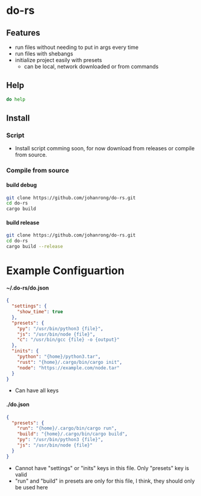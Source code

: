 # do-rs

## Features
- run files without needing to put in args every time
- run files with shebangs
- initialize project easily with presets
  - can be local, network downloaded or from commands

## Help
```bash
do help
```

## Install
### Script
- Install script comming soon, for now download from releases or compile from source.

### Compile from source
#### build debug 
```bash
git clone https://github.com/johanrong/do-rs.git
cd do-rs
cargo build
```
#### build release
```bash
git clone https://github.com/johanrong/do-rs.git
cd do-rs
cargo build --release
```

# Example Configuartion
#### ~/.do-rs/do.json
```json
{
  "settings": {
    "show_time": true
  },
  "presets": {
    "py": "/usr/bin/python3 {file}",
    "js": "/usr/bin/node {file}",
    "c": "/usr/bin/gcc {file} -o {output}"
  },
  "inits": {
    "python": "{home}/python3.tar",
    "rust": "{home}/.cargo/bin/cargo init",
    "node": "https://example.com/node.tar"
  }
}
```
- Can have all keys

#### ./do.json
```json
{
  "presets": {
    "run": "{home}/.cargo/bin/cargo run",
    "build": "{home}/.cargo/bin/cargo build",
    "py": "/usr/bin/python3 {file}",
    "js": "/usr/bin/node {file}"
  }
}

```
- Cannot have "settings" or "inits" keys in this file. Only "presets" key is valid
- "run" and "build" in presets are only for this file, I think, they should only be used here
